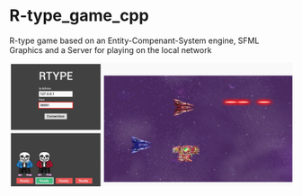 # R-type_game_cpp
R-type game based on an Entity-Compenant-System engine, SFML Graphics and a Server for playing on the local network

![IMAGE_DESCRIPTION](img/game.png)
